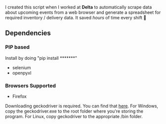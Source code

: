 I created this script when I worked at **Delta** to automatically scrape data about upcoming events from a web browser and generate a spreadsheet for required inventory / delivery data. It saved *hours* of time every shift 🤣

## Dependencies

### PIP based
Install by doing "pip install *******"
+ selenium
+ openpyxl

### Browsers Supported

+ Firefox

Downloading geckodriver is required. You can find that [here](https://github.com/mozilla/geckodriver/releases). For Windows, copy the geckodriver.exe to the root folder where you're storing the program. For Linux, copy geckodriver to the appropriate /bin folder.
